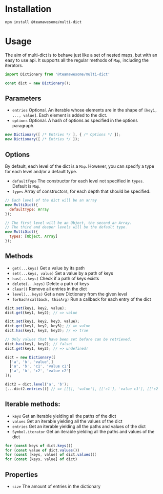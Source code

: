 # Installation
```shell script
npm install @teamawesome/multi-dict
```
# Usage
The aim of multi-dict is to behave just like a set of nested maps, but with an easy to use api. It supports
all the regular methods of `Map`, including the iterators.
```js
import Dictionary from '@teamawesome/multi-dict'

const dict = new Dictionary();
```

## Parameters
* `entries` Optional. An iterable whose elements are in the shape of `[key1, ..., value]`. Each element is added to 
the dict.
* `options` Optional. A hash of options as specified in the options paragraph.
```js
new Dictionary([ /* Entries */ ], { /* Options */ });
new Dictionary([ /* Entries */ ]);
```
## Options
By default, each level of the dict is a `Map`. However, you can specify a type for each level and/or a 
default type.
* `defaultType` The constructor for each level not specified in `types`. Default is `Map`.
* `types` Array of constructors, for each depth that should be specified.
```js
// Each level of the dict will be an array
new MultiDict({
  defaultType: Array
});

// The first level will be an Object, the second an Array.
// The third and deeper levels will be the default type.
new MultiDict({
  types: [Object, Array]
});
```

## Methods
* `get(...keys)` Get a value by its path
* `set(...keys, value)` Set a value by a path of keys
* `has(...keys)` Check if a path of keys exists
* `delete(...keys)` Delete a path of keys
* `clear()` Remove all entries in the dict
* `level(...keys)` Get a new Dictionary from the given level
* `forEach(callback, thisArg)` Run a callback for each entry of the dict
```js
dict.set(key1, key2, value);
dict.get(key1, key2); // => value
```
```js
dict.set(key1, key2, key3, value);
dict.get(key1, key2, key3); // => value
dict.has(key1, key2, key3); // => true

// Only values that have been set before can be retrieved.
dict.has(key1, key2); // false!
dict.get(key1, key2); // => undefined!
```
```js
dict = new Dictionary([
  ['a', 'b', 'value',]
  ['a', 'b', 'c1', 'value c1']
  ['a', 'b', 'c2', 'value c2']
]);

dict2 = dict.level('a', 'b');
[...dict2.entries()] // => [[[], 'value'], [['c1'], 'value c1'], [['c2'], 'value c2']]
```

## Iterable methods:
* `keys` Get an iterable yielding all the paths of the dict 
* `values` Get an iterable yielding all the values of the dict
* `entries` Get an iterable yielding all the paths and values of the dict
* `Symbol.iterator` Get an iterable yielding all the paths and values of the dict
```js
for (const keys of dict.keys())
for (const value of dict.values())
for (const [keys, value] of dict.values())
for (const [keys, value] of dict)
```

## Properties
* `size` The amount of entries in the dictionary

